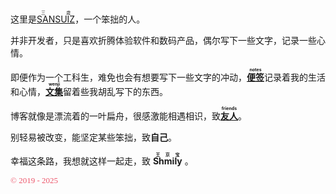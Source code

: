 这里是[<ruby>SANSUIZ<rp>(</rp><rt>三歳</rt><rp>)</rp></ruby>](https://sansuiz.cn/)，一个笨拙的人。

并非开发者，只是喜欢折腾体验软件和数码产品，偶尔写下一些文字，记录一些心情。<br>

即便作为一个工科生，难免也会有想要写下一些文字的冲动，[**<ruby>便签<rp>(</rp><rt>notes</rt><rp>)</rp></ruby>**](https://blog.sansuiz.cn/)记录着我的生活和心情，[**<ruby>文集<rp>(</rp><rt>wenji</rt><rp>)</rp></ruby>**](https://wenji.sansuiz.cn/)留着些我胡乱写下的东西。<br>

博客就像是漂流着的一叶扁舟，很感激能相遇相识，致[**<ruby>友人<rp>(</rp><rt>friends</rt><rp>)</rp></ruby>**](https://sansuiz.cn/friend)。

别轻易被改变，能坚定某些笨拙，致**自己**。

幸福这条路，我想就这样一起走，致 **<ruby>Shmily<rp>(</rp><rt>王京宝</rt><rp>)</rp></ruby>** 。

<font face="楷体" color="#ed556a" size="2">© 2019 - 2025</font>